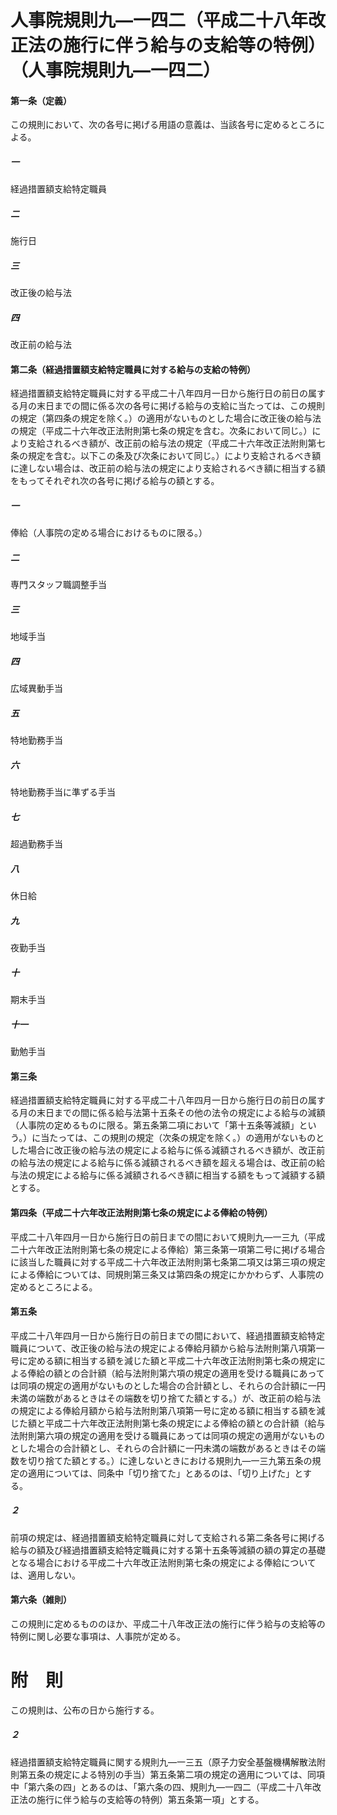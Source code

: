 # 人事院規則九―一四二（平成二十八年改正法の施行に伴う給与の支給等の特例）（人事院規則九―一四二）
#### 第一条（定義）
この規則において、次の各号に掲げる用語の意義は、当該各号に定めるところによる。
##### 一
経過措置額支給特定職員
##### 二
施行日
##### 三
改正後の給与法
##### 四
改正前の給与法
#### 第二条（経過措置額支給特定職員に対する給与の支給の特例）
経過措置額支給特定職員に対する平成二十八年四月一日から施行日の前日の属する月の末日までの間に係る次の各号に掲げる給与の支給に当たっては、この規則の規定（第四条の規定を除く。）の適用がないものとした場合に改正後の給与法の規定（平成二十六年改正法附則第七条の規定を含む。次条において同じ。）により支給されるべき額が、改正前の給与法の規定（平成二十六年改正法附則第七条の規定を含む。以下この条及び次条において同じ。）により支給されるべき額に達しない場合は、改正前の給与法の規定により支給されるべき額に相当する額をもってそれぞれ次の各号に掲げる給与の額とする。
##### 一
俸給（人事院の定める場合におけるものに限る。）
##### 二
専門スタッフ職調整手当
##### 三
地域手当
##### 四
広域異動手当
##### 五
特地勤務手当
##### 六
特地勤務手当に準ずる手当
##### 七
超過勤務手当
##### 八
休日給
##### 九
夜勤手当
##### 十
期末手当
##### 十一
勤勉手当
#### 第三条
経過措置額支給特定職員に対する平成二十八年四月一日から施行日の前日の属する月の末日までの間に係る給与法第十五条その他の法令の規定による給与の減額（人事院の定めるものに限る。第五条第二項において「第十五条等減額」という。）に当たっては、この規則の規定（次条の規定を除く。）の適用がないものとした場合に改正後の給与法の規定による給与に係る減額されるべき額が、改正前の給与法の規定による給与に係る減額されるべき額を超える場合は、改正前の給与法の規定による給与に係る減額されるべき額に相当する額をもって減額する額とする。
#### 第四条（平成二十六年改正法附則第七条の規定による俸給の特例）
平成二十八年四月一日から施行日の前日までの間において規則九―一三九（平成二十六年改正法附則第七条の規定による俸給）第三条第一項第二号に掲げる場合に該当した職員に対する平成二十六年改正法附則第七条第二項又は第三項の規定による俸給については、同規則第三条又は第四条の規定にかかわらず、人事院の定めるところによる。
#### 第五条
平成二十八年四月一日から施行日の前日までの間において、経過措置額支給特定職員について、改正後の給与法の規定による俸給月額から給与法附則第八項第一号に定める額に相当する額を減じた額と平成二十六年改正法附則第七条の規定による俸給の額との合計額（給与法附則第六項の規定の適用を受ける職員にあっては同項の規定の適用がないものとした場合の合計額とし、それらの合計額に一円未満の端数があるときはその端数を切り捨てた額とする。）が、改正前の給与法の規定による俸給月額から給与法附則第八項第一号に定める額に相当する額を減じた額と平成二十六年改正法附則第七条の規定による俸給の額との合計額（給与法附則第六項の規定の適用を受ける職員にあっては同項の規定の適用がないものとした場合の合計額とし、それらの合計額に一円未満の端数があるときはその端数を切り捨てた額とする。）に達しないときにおける規則九―一三九第五条の規定の適用については、同条中「切り捨てた」とあるのは、「切り上げた」とする。
##### ２
前項の規定は、経過措置額支給特定職員に対して支給される第二条各号に掲げる給与の額及び経過措置額支給特定職員に対する第十五条等減額の額の算定の基礎となる場合における平成二十六年改正法附則第七条の規定による俸給については、適用しない。
#### 第六条（雑則）
この規則に定めるもののほか、平成二十八年改正法の施行に伴う給与の支給等の特例に関し必要な事項は、人事院が定める。
# 附　則
この規則は、公布の日から施行する。
##### ２
経過措置額支給特定職員に関する規則九―一三五（原子力安全基盤機構解散法附則第五条の規定による特別の手当）第五条第二項の規定の適用については、同項中「第六条の四」とあるのは、「第六条の四、規則九―一四二（平成二十八年改正法の施行に伴う給与の支給等の特例）第五条第一項」とする。
